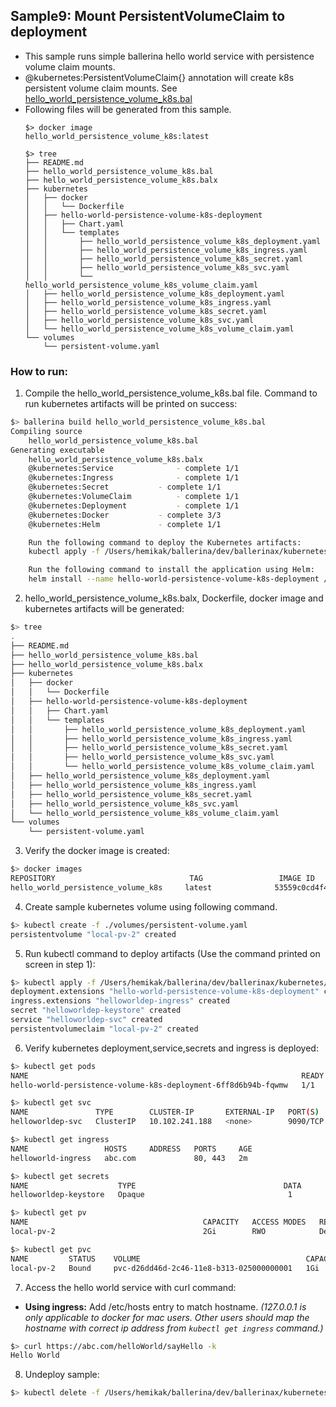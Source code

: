 ## Sample9: Mount PersistentVolumeClaim to deployment 

- This sample runs simple ballerina hello world service with persistence volume claim mounts.
- @kubernetes:PersistentVolumeClaim{} annotation will create k8s persistent volume claim mounts. See 
[hello_world_persistence_volume_k8s.bal](./hello_world_persistence_volume_k8s.bal)  
- Following files will be generated from this sample.
    ``` 
    $> docker image
    hello_world_persistence_volume_k8s:latest
    
    $> tree
    ├── README.md
    ├── hello_world_persistence_volume_k8s.bal
    ├── hello_world_persistence_volume_k8s.balx
    ├── kubernetes
    │   ├── docker
    │   │   └── Dockerfile
    │   ├── hello-world-persistence-volume-k8s-deployment
    │   │   ├── Chart.yaml
    │   │   └── templates
    │   │       ├── hello_world_persistence_volume_k8s_deployment.yaml
    │   │       ├── hello_world_persistence_volume_k8s_ingress.yaml
    │   │       ├── hello_world_persistence_volume_k8s_secret.yaml
    │   │       ├── hello_world_persistence_volume_k8s_svc.yaml
    │   │       └── hello_world_persistence_volume_k8s_volume_claim.yaml
    │   ├── hello_world_persistence_volume_k8s_deployment.yaml
    │   ├── hello_world_persistence_volume_k8s_ingress.yaml
    │   ├── hello_world_persistence_volume_k8s_secret.yaml
    │   ├── hello_world_persistence_volume_k8s_svc.yaml
    │   └── hello_world_persistence_volume_k8s_volume_claim.yaml
    └── volumes
        └── persistent-volume.yaml
  
    ```
### How to run:

1. Compile the  hello_world_persistence_volume_k8s.bal file. Command to run kubernetes artifacts will be printed on success:
```bash
$> ballerina build hello_world_persistence_volume_k8s.bal
Compiling source
    hello_world_persistence_volume_k8s.bal
Generating executable
    hello_world_persistence_volume_k8s.balx
	@kubernetes:Service 			 - complete 1/1
	@kubernetes:Ingress 			 - complete 1/1
	@kubernetes:Secret 			 - complete 1/1
	@kubernetes:VolumeClaim 		 - complete 1/1
	@kubernetes:Deployment 			 - complete 1/1
	@kubernetes:Docker 			 - complete 3/3
	@kubernetes:Helm 			 - complete 1/1

	Run the following command to deploy the Kubernetes artifacts:
	kubectl apply -f /Users/hemikak/ballerina/dev/ballerinax/kubernetes/samples/sample9/kubernetes/

	Run the following command to install the application using Helm:
	helm install --name hello-world-persistence-volume-k8s-deployment /Users/hemikak/ballerina/dev/ballerinax/kubernetes/samples/sample9/kubernetes/hello-world-persistence-volume-k8s-deployment
```

2. hello_world_persistence_volume_k8s.balx, Dockerfile, docker image and kubernetes artifacts will be generated: 
```bash
$> tree
.
├── README.md
├── hello_world_persistence_volume_k8s.bal
├── hello_world_persistence_volume_k8s.balx
├── kubernetes
│   ├── docker
│   │   └── Dockerfile
│   ├── hello-world-persistence-volume-k8s-deployment
│   │   ├── Chart.yaml
│   │   └── templates
│   │       ├── hello_world_persistence_volume_k8s_deployment.yaml
│   │       ├── hello_world_persistence_volume_k8s_ingress.yaml
│   │       ├── hello_world_persistence_volume_k8s_secret.yaml
│   │       ├── hello_world_persistence_volume_k8s_svc.yaml
│   │       └── hello_world_persistence_volume_k8s_volume_claim.yaml
│   ├── hello_world_persistence_volume_k8s_deployment.yaml
│   ├── hello_world_persistence_volume_k8s_ingress.yaml
│   ├── hello_world_persistence_volume_k8s_secret.yaml
│   ├── hello_world_persistence_volume_k8s_svc.yaml
│   └── hello_world_persistence_volume_k8s_volume_claim.yaml
└── volumes
    └── persistent-volume.yaml

```

3. Verify the docker image is created:
```bash
$> docker images
REPOSITORY                              TAG                 IMAGE ID            CREATED             SIZE
hello_world_persistence_volume_k8s     latest              53559c0cd4f4        55 seconds ago      194MB
```

4. Create sample kubernetes volume using following command.
 ```bash
$> kubectl create -f ./volumes/persistent-volume.yaml
persistentvolume "local-pv-2" created
```

5. Run kubectl command to deploy artifacts (Use the command printed on screen in step 1):
```bash
$> kubectl apply -f /Users/hemikak/ballerina/dev/ballerinax/kubernetes/samples/sample9/kubernetes/
deployment.extensions "hello-world-persistence-volume-k8s-deployment" created
ingress.extensions "helloworldep-ingress" created
secret "helloworldep-keystore" created
service "helloworldep-svc" created
persistentvolumeclaim "local-pv-2" created
```

6. Verify kubernetes deployment,service,secrets and ingress is deployed:
```bash
$> kubectl get pods
NAME                                                             READY     STATUS    RESTARTS   AGE
hello-world-persistence-volume-k8s-deployment-6ff8d6b94b-fqwmw   1/1       Running   0          1m

$> kubectl get svc
NAME               TYPE        CLUSTER-IP       EXTERNAL-IP   PORT(S)    AGE
helloworldep-svc   ClusterIP   10.102.241.188   <none>        9090/TCP   2m

$> kubectl get ingress
NAME                 HOSTS     ADDRESS   PORTS     AGE
helloworld-ingress   abc.com             80, 443   2m

$> kubectl get secrets
NAME                    TYPE                                 DATA      AGE
helloworldep-keystore   Opaque                                1         1m

$> kubectl get pv
NAME                                       CAPACITY   ACCESS MODES   RECLAIM POLICY   STATUS      CLAIM                STORAGECLASS   REASON    AGE
local-pv-2                                 2Gi        RWO            Delete           Available                                                 3h

$> kubectl get pvc
NAME         STATUS    VOLUME                                     CAPACITY   ACCESS MODES   STORAGECLASS   AGE
local-pv-2   Bound     pvc-d26dd46d-2c46-11e8-b313-025000000001   1Gi        RWO            hostpath       3m
```

7. Access the hello world service with curl command:

- **Using ingress:**
Add /etc/hosts entry to match hostname. 
_(127.0.0.1 is only applicable to docker for mac users. Other users should map the hostname with correct ip address 
from `kubectl get ingress` command.)_

```bash
$> curl https://abc.com/helloWorld/sayHello -k
Hello World
```

8. Undeploy sample:
```bash
$> kubectl delete -f /Users/hemikak/ballerina/dev/ballerinax/kubernetes/samples/sample9/kubernetes/

```
